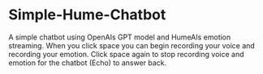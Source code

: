 # Simple-Hume-Chatbot

A simple chatbot using OpenAIs GPT model and HumeAIs emotion streaming. When you click space you can begin recording your voice and recording your emotion. Click space again to stop recording voice and emotion for the chatbot (Echo) to answer back.
